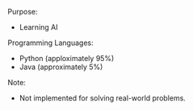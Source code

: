Purpose:
- Learning AI

Programming Languages:
- Python (apploximately 95%)
- Java (approximately 5%)

Note:
- Not implemented for solving real-world problems.
